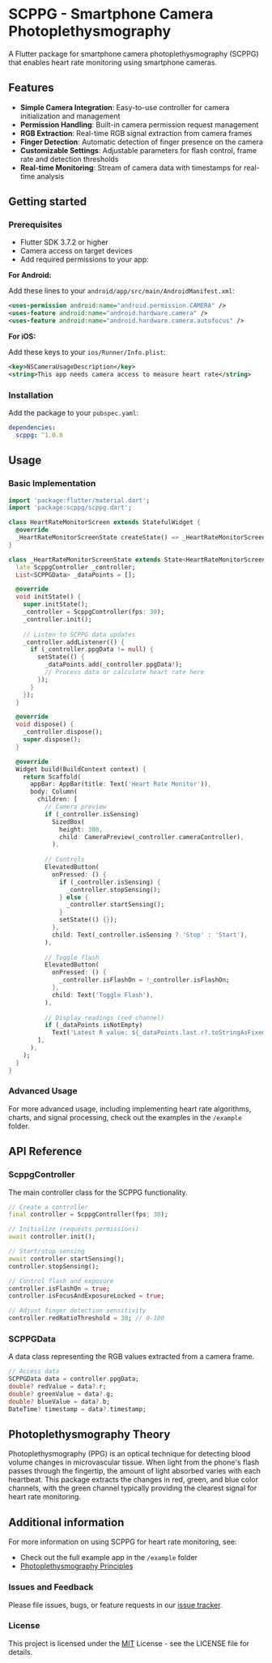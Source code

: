 <!-- 
This README describes the package. If you publish this package to pub.dev,
this README's contents appear on the landing page for your package.

For information about how to write a good package README, see the guide for
[writing package pages](https://dart.dev/tools/pub/writing-package-pages). 

For general information about developing packages, see the Dart guide for
[creating packages](https://dart.dev/guides/libraries/create-packages)
and the Flutter guide for
[developing packages and plugins](https://flutter.dev/to/develop-packages). 
-->

# SCPPG - Smartphone Camera Photoplethysmography

A Flutter package for smartphone camera photoplethysmography (SCPPG) that enables heart rate monitoring using smartphone cameras.

## Features

- **Simple Camera Integration**: Easy-to-use controller for camera initialization and management
- **Permission Handling**: Built-in camera permission request management
- **RGB Extraction**: Real-time RGB signal extraction from camera frames
- **Finger Detection**: Automatic detection of finger presence on the camera
- **Customizable Settings**: Adjustable parameters for flash control, frame rate and detection thresholds
- **Real-time Monitoring**: Stream of camera data with timestamps for real-time analysis

## Getting started

### Prerequisites

- Flutter SDK 3.7.2 or higher
- Camera access on target devices
- Add required permissions to your app:

**For Android:**

Add these lines to your `android/app/src/main/AndroidManifest.xml`:

```xml
<uses-permission android:name="android.permission.CAMERA" />
<uses-feature android:name="android.hardware.camera" />
<uses-feature android:name="android.hardware.camera.autofocus" />
```

**For iOS:**

Add these keys to your `ios/Runner/Info.plist`:

```xml
<key>NSCameraUsageDescription</key>
<string>This app needs camera access to measure heart rate</string>
```

### Installation

Add the package to your `pubspec.yaml`:

```yaml
dependencies:
  scppg: ^1.0.0
```

## Usage

### Basic Implementation

```dart
import 'package:flutter/material.dart';
import 'package:scppg/scppg.dart';

class HeartRateMonitorScreen extends StatefulWidget {
  @override
  _HeartRateMonitorScreenState createState() => _HeartRateMonitorScreenState();
}

class _HeartRateMonitorScreenState extends State<HeartRateMonitorScreen> {
  late ScppgController _controller;
  List<SCPPGData> _dataPoints = [];

  @override
  void initState() {
    super.initState();
    _controller = ScppgController(fps: 30);
    _controller.init();
    
    // Listen to SCPPG data updates
    _controller.addListener(() {
      if (_controller.ppgData != null) {
        setState(() {
          _dataPoints.add(_controller.ppgData!);
          // Process data or calculate heart rate here
        });
      }
    });
  }

  @override
  void dispose() {
    _controller.dispose();
    super.dispose();
  }

  @override
  Widget build(BuildContext context) {
    return Scaffold(
      appBar: AppBar(title: Text('Heart Rate Monitor')),
      body: Column(
        children: [
          // Camera preview
          if (_controller.isSensing)
            SizedBox(
              height: 300,
              child: CameraPreview(_controller.cameraController),
            ),
          
          // Controls
          ElevatedButton(
            onPressed: () {
              if (_controller.isSensing) {
                _controller.stopSensing();
              } else {
                _controller.startSensing();
              }
              setState(() {});
            },
            child: Text(_controller.isSensing ? 'Stop' : 'Start'),
          ),
          
          // Toggle flash
          ElevatedButton(
            onPressed: () {
              _controller.isFlashOn = !_controller.isFlashOn;
            },
            child: Text('Toggle Flash'),
          ),
          
          // Display readings (red channel)
          if (_dataPoints.isNotEmpty)
            Text('Latest R value: ${_dataPoints.last.r?.toStringAsFixed(2)}'),
        ],
      ),
    );
  }
}
```

### Advanced Usage

For more advanced usage, including implementing heart rate algorithms, charts, and signal processing, check out the examples in the `/example` folder.

## API Reference

### ScppgController

The main controller class for the SCPPG functionality.

```dart
// Create a controller
final controller = ScppgController(fps: 30);

// Initialize (requests permissions)
await controller.init();

// Start/stop sensing
await controller.startSensing();
controller.stopSensing();

// Control flash and exposure
controller.isFlashOn = true;
controller.isFocusAndExposureLocked = true;

// Adjust finger detection sensitivity
controller.redRatioThreshold = 30; // 0-100
```

### SCPPGData

A data class representing the RGB values extracted from a camera frame.

```dart
// Access data
SCPPGData data = controller.ppgData;
double? redValue = data?.r;
double? greenValue = data?.g;
double? blueValue = data?.b;
DateTime? timestamp = data?.timestamp;
```

## Photoplethysmography Theory

Photoplethysmography (PPG) is an optical technique for detecting blood volume changes in microvascular tissue. When light from the phone's flash passes through the fingertip, the amount of light absorbed varies with each heartbeat. This package extracts the changes in red, green, and blue color channels, with the green channel typically providing the clearest signal for heart rate monitoring.

## Additional information

For more information on using SCPPG for heart rate monitoring, see:
- Check out the full example app in the `/example` folder
- [Photoplethysmography Principles](https://en.wikipedia.org/wiki/Photoplethysmogram)

### Issues and Feedback

Please file issues, bugs, or feature requests in our [issue tracker](https://github.com/yourusername/scppg/issues).

### License

This project is licensed under the [MIT](LICENSE) License - see the LICENSE file for details.